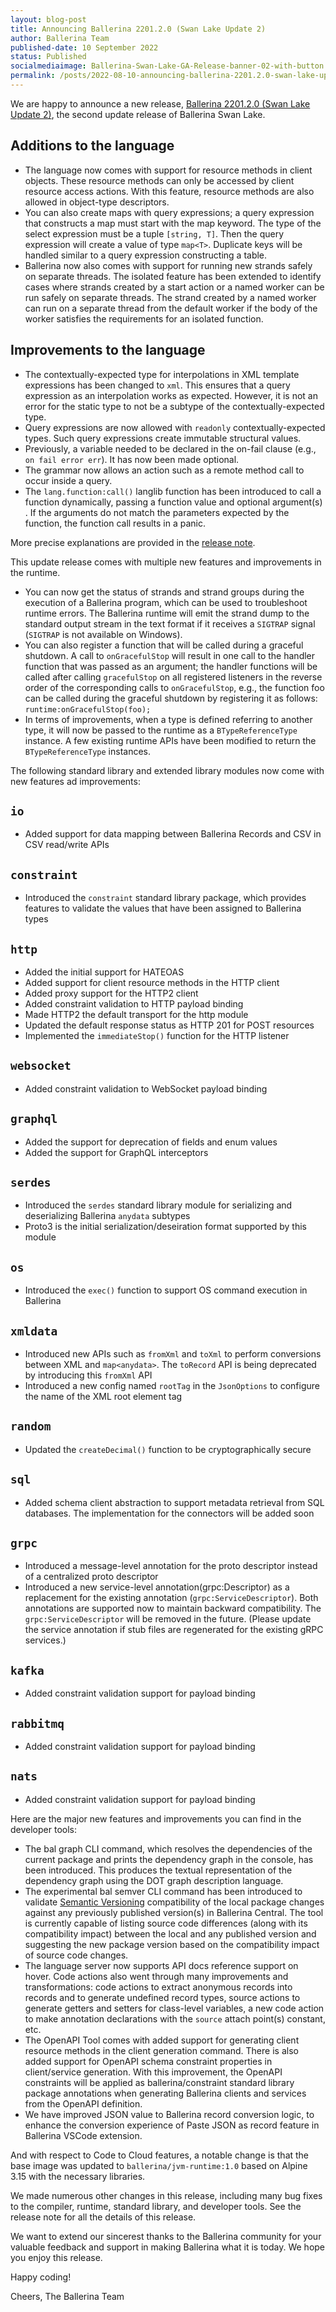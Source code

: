 ```yaml
---
layout: blog-post
title: Announcing Ballerina 2201.2.0 (Swan Lake Update 2)
author: Ballerina Team
published-date: 10 September 2022
status: Published
socialmediaimage: Ballerina-Swan-Lake-GA-Release-banner-02-with-button.png
permalink: /posts/2022-08-10-announcing-ballerina-2201.2.0-swan-lake-update-2/
---
```


<style>.cBlogContent p{white-space: break-spaces !important;}</style>

We are happy to announce a new release, [Ballerina 2201.2.0 (Swan Lake Update 2)](https://ballerina.io/downloads/), the second update release of Ballerina Swan Lake.

## Additions to the language

- The language now comes with support for resource methods in client objects. These resource methods can only be accessed by client resource access actions. With this feature, resource methods are also allowed in object-type descriptors.
- You can also create maps with query expressions; a query expression that constructs a map must start with the map keyword. The type of the select expression must be a tuple `[string, T]`. Then the query expression will create a value of type `map<T>`. Duplicate keys will be handled similar to a query expression constructing a table.
- Ballerina now also comes with support for running new strands safely on separate threads. The isolated feature has been extended to identify cases where strands created by a start action or a named worker can be run safely on separate threads. The strand created by a named worker can run on a separate thread from the default worker if the body of the worker satisfies the requirements for an isolated function.

## Improvements to the language

- The contextually-expected type for interpolations in XML template expressions has been changed to `xml`. This ensures that a query expression as an interpolation works as expected. However, it is not an error for the static type to not be a subtype of the contextually-expected type.
- Query expressions are now allowed with `readonly` contextually-expected types. Such query expressions create immutable structural values.
- Previously, a variable needed to be declared in the on-fail clause (e.g., `on fail error err`). It has now been made optional.
- The grammar now allows an action such as a remote method call to occur inside a query.
- The `lang.function:call()` langlib function has been introduced to call a function dynamically, passing a function value and optional argument(s) . If the arguments do not match the parameters expected by the function, the function call results in a panic.

More precise explanations are provided in the [release note](https://ballerina.io/downloads/swan-lake-release-notes/swan-lake-2201.2.0).

This update release comes with multiple new features and improvements in the runtime.

- You can now get the status of strands and strand groups during the execution of a Ballerina program, which can be used to troubleshoot runtime errors. The Ballerina runtime will emit the strand dump to the standard output stream in the text format if it receives a `SIGTRAP` signal (`SIGTRAP` is not available on Windows).
- You can also register a function that will be called during a graceful shutdown. A call to `onGracefulStop` will result in one call to the handler function that was passed as an argument; the handler functions will be called after calling `gracefulStop` on all registered listeners in the reverse order of the corresponding calls to `onGracefulStop`, e.g., the function foo can be called during the graceful shutdown by registering it as follows: `runtime:onGracefulStop(foo);`
- In terms of improvements, when a type is defined referring to another type, it will now be passed to the runtime as a `BTypeReferenceType` instance. A few existing runtime APIs have been modified to return the `BTypeReferenceType` instances.

The following standard library and extended library modules now come with new features ad improvements: 

## `io`

- Added support for data mapping between Ballerina Records and CSV in CSV read/write APIs

## `constraint`

- Introduced the `constraint` standard library package, which provides features to validate the values that have been assigned to Ballerina types

## `http`

- Added the initial support for HATEOAS
- Added support for client resource methods in the HTTP client
- Added proxy support for the HTTP2 client
- Added constraint validation to HTTP payload binding
- Made HTTP2 the default transport for the http module
- Updated the default response status as HTTP 201 for POST resources
- Implemented the `immediateStop()` function for the HTTP listener

## `websocket`

- Added constraint validation to WebSocket payload binding

## `graphql`

- Added the support for deprecation of fields and enum values
- Added the support for GraphQL interceptors

## `serdes`

- Introduced the `serdes` standard library module for serializing and deserializing Ballerina `anydata` subtypes
- Proto3 is the initial serialization/deseiration format supported by this module

## `os`

- Introduced the `exec()` function to support OS command execution in Ballerina

## `xmldata`

- Introduced new APIs such as `fromXml` and `toXml` to perform conversions between XML and `map<anydata>`. The `toRecord` API is being deprecated by introducing this `fromXml` API
- Introduced a new config named `rootTag` in the `JsonOptions` to configure the name of the XML root element tag

 ## `random`

- Updated the `createDecimal()` function to be cryptographically secure

## `sql`

- Added schema client abstraction to support metadata retrieval from SQL databases. The implementation for the connectors will be added soon

## `grpc`

- Introduced a message-level annotation for the proto descriptor instead of a centralized proto descriptor
- Introduced a new service-level annotation(grpc:Descriptor) as a replacement for the existing annotation (`grpc:ServiceDescriptor`). Both annotations are supported now to maintain backward compatibility. The `grpc:ServiceDescriptor` will be removed in the future. (Please update the service annotation if stub files are regenerated for the existing gRPC services.)

## `kafka`

- Added constraint validation support for payload binding

## `rabbitmq` 

- Added constraint validation support for payload binding

## `nats`

- Added constraint validation support for payload binding

Here are the major new features and improvements you can find in the developer tools:  

- The bal graph CLI command, which resolves the dependencies of the current package and prints the dependency graph in the console, has been introduced. This produces the textual representation of the dependency graph using the DOT graph description language.
- The experimental bal semver CLI command has been introduced to validate [Semantic Versioning](https://semver.org/) compatibility of the local package changes against any previously published version(s) in Ballerina Central. The tool is currently capable of listing source code differences (along with its compatibility impact) between the local and any published version and suggesting the new package version based on the compatibility impact of source code changes.
- The language server now supports API docs reference support on hover. Code actions also went through many improvements and transformations: code actions to extract anonymous records into records and to generate undefined record types, source actions to generate getters and setters for class-level variables, a new code action to make annotation declarations with the `source` attach point(s) constant, etc.  
- The OpenAPI Tool comes with added support for generating client resource methods in the client generation command. There is also added support for OpenAPI schema constraint properties in client/service generation. With this improvement, the OpenAPI constraints will be applied as ballerina/constraint standard library package annotations when generating Ballerina clients and services from the OpenAPI definition. 
- We have improved JSON value to Ballerina record conversion logic, to enhance the conversion experience of Paste JSON as record feature in Ballerina VSCode extension.

And with respect to Code to Cloud features, a notable change is that the base image was updated to `ballerina/jvm-runtime:1.0` based on Alpine 3.15 with the necessary libraries.

We made numerous other changes in this release, including many bug fixes to the compiler, runtime, standard library, and developer tools. See the release note for all the details of this release. 

We want to extend our sincerest thanks to the Ballerina community for your valuable feedback and support in making Ballerina what it is today. We hope you enjoy this release.

Happy coding! 

Cheers, 
The Ballerina Team